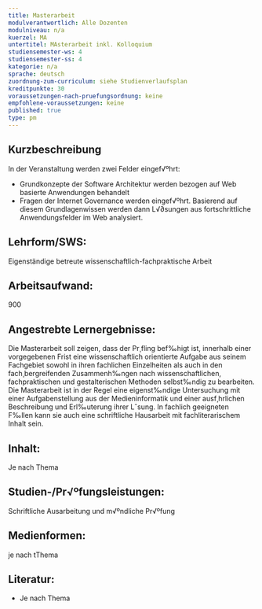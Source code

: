 ```yaml
---
title: Masterarbeit 
modulverantwortlich: Alle Dozenten
modulniveau: n/a
kuerzel: MA
untertitel: MAsterarbeit inkl. Kolloquium
studiensemester-ws: 4
studiensemester-ss: 4
kategorie: n/a
sprache: deutsch
zuordnung-zum-curriculum: siehe Studienverlaufsplan
kreditpunkte: 30
voraussetzungen-nach-pruefungsordnung: keine
empfohlene-voraussetzungen: keine
published: true
type: pm
---
```


## Kurzbeschreibung
In der Veranstaltung werden zwei Felder eingef√ºhrt:
- Grundkonzepte der Software Architektur werden bezogen auf Web basierte Anwendungen behandelt
- Fragen der Internet Governance werden eingef√ºhrt.
Basierend auf diesem Grundlagenwissen werden dann L√∂sungen aus fortschrittliche Anwendungsfelder im Web analysiert.

## Lehrform/SWS: 
Eigenständige betreute wissenschaftlich-fachpraktische Arbeit

## Arbeitsaufwand: 
900

## Angestrebte Lernergebnisse:
Die Masterarbeit soll zeigen, dass der Pr¸fling bef‰higt ist, innerhalb einer vorgegebenen Frist eine wissenschaftlich orientierte Aufgabe aus seinem Fachgebiet sowohl in ihren fachlichen Einzelheiten als auch in den fach¸bergreifenden Zusammenh‰ngen nach wissenschaftlichen, fachpraktischen und gestalterischen Methoden selbst‰ndig zu bearbeiten. Die Masterarbeit ist in der Regel eine eigenst‰ndige Untersuchung mit einer Aufgabenstellung aus der Medieninformatik und einer ausf¸hrlichen Beschreibung und Erl‰uterung ihrer Lˆsung. In fachlich geeigneten F‰llen kann sie auch eine schriftliche Hausarbeit mit fachliterarischem Inhalt sein.

## Inhalt:
Je nach Thema


## Studien-/Pr√ºfungsleistungen:
Schriftliche Ausarbeitung und m√ºndliche Pr√ºfung

## Medienformen:
je nach tThema

## Literatur:
- Je nach Thema
